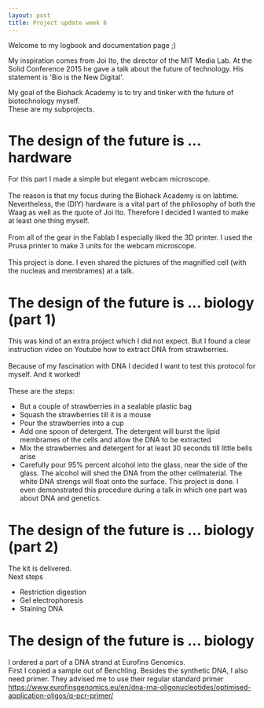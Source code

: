 ```yaml
---
layout: post
title: Project update week 8
---
```


Welcome to my logbook and documentation page ;)<br>

My inspiration comes from Joi Ito, the director of the MIT Media Lab. At the Solid Conference 2015 he gave a talk about the future of technology. His statement is 'Bio is the New Digital'. 

My goal of the Biohack Academy is to try and tinker with the future of biotechnology myself. <br>
These are my subprojects.

# The design of the future is ... hardware
For this part I made a simple but elegant webcam microscope. 
<br><br>
The reason is that my focus during the Biohack Academy is on labtime. Nevertheless, the (DIY) hardware is a vital part of the philosophy of both the Waag as well as the quote of Joi Ito. Therefore I decided I wanted to make at least one thing myself.
<br><br>
From all of the gear in the Fablab I especially liked the 3D printer. I used the Prusa printer to make 3 units for the webcam microscope. 
<br><br>
This project is done.
I even shared the pictures of the magnified cell (with the nucleas and membrames) at a talk. 

# The design of the future is ... biology (part 1)
This was kind of an extra project which I did not expect. But I found a clear instruction video on Youtube how to extract DNA from strawberries.
<br><br>
Because of my fascination with DNA I decided I want to test this protocol for myself. And it worked!<br>
<br>
These are the steps:
* But a couple of strawberries in a sealable plastic bag
* Squash the strawberries till it is a mouse
* Pour the strawberries into a cup
* Add one spoon of detergent. The detergent will burst the lipid membrames of the cells and allow the DNA to be extracted
* Mix the strawberries and detergent for at least 30 seconds till little bells arise
* Carefully pour 95% percent alcohol into the glass, near the side of the glass. The alcohol will shed the DNA from the other cellmaterial. The white DNA strengs will float onto the surface.
This project is done.
I even demonstrated this procedure during a talk in which one part was about DNA and genetics. 

# The design of the future is ... biology (part 2)
The kit is delivered.<br>
Next steps
* Restriction digestion
* Gel electrophoresis
* Staining DNA

# The design of the future is ... biology
I ordered a part of a DNA strand at Eurofins Genomics. <br>
First I copied a sample out of Benchling. 
Besides the synthetic DNA, I also need primer. They advised me to use their regular standard primer <https://www.eurofinsgenomics.eu/en/dna-rna-oligonucleotides/optimised-application-oligos/q-pcr-primer/>



